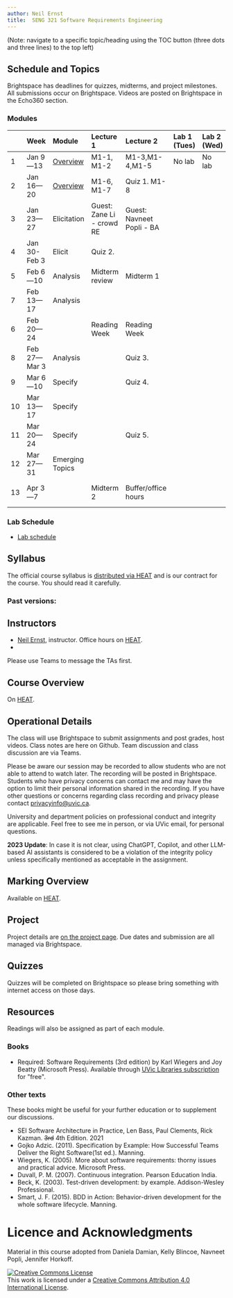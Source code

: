 ```yaml
---
author: Neil Ernst
title:  SENG 321 Software Requirements Engineering
---
```


(Note: navigate to a specific topic/heading using the TOC button (three dots and three lines) to the top left)

## Schedule and Topics

Brightspace has deadlines for quizzes, midterms, and project milestones. All submissions occur on Brightspace. Videos are posted on Brightspace in the Echo360 section. 

### Modules
|     | Week         | Module          | Lecture 1                 | Lecture 2                 | Lab 1 (Tues) | Lab 2 (Wed) | Due       |
| :-- | :----------- | :-------------- | :------------------------ | :------------------------ | :----------- | :---------- | :-------- |
| 1   | Jan 9—13     | [Overview](modules/overview/README.md)       | M1-1, M1-2                | M1-3,M1-4,M1-5            | No lab       | No lab      | A0/A1     |
| 2   | Jan 16—20    | [Overview](modules/overview/README.md)          | M1-6, M1-7                | Quiz 1. M1-8              |              |             | A2 - idea |
| 3   | Jan 23—27    | Elicitation     | Guest: Zane Li - crowd RE | Guest: Navneet Popli - BA |              |             |           |
| 4   | Jan 30-Feb 3 | Elicit          | Quiz 2.                   |                           |              |             |           |
| 5   | Feb 6—10     | Analysis        | Midterm review            | Midterm 1                 |              |             | A2        |
| 7   | Feb 13—17    | Analysis        |                           |                           |              |             | A3        |
| 6   | Feb 20—24    |                 | Reading Week              | Reading Week              |              |             |           |
| 8   | Feb 27—Mar 3 | Analysis        |                           | Quiz 3.                   |              |             |           |
| 9   | Mar 6—10     | Specify         |                           | Quiz 4.                   |              |             |           |
| 10  | Mar 13—17    | Specify         |                           |                           |              |             | A4        |
| 11  | Mar 20—24    | Specify         |                           | Quiz 5.                   |              |             |           |
| 12  | Mar 27—31    | Emerging Topics |                           |                           |              |             |           |
| 13  | Apr 3—7      |                 | Midterm 2                 | Buffer/office hours       |              |             | A5 and A6 |

### Lab Schedule
* [Lab schedule](Lab%20Outline.md)

## Syllabus
The official course syllabus is [distributed via HEAT](https://heat.csc.uvic.ca/coview/outline/2023/Spring/SENG/321) and is our contract for the course. You should read it carefully. 


### Past versions:


## Instructors
* [Neil Ernst](http://neilernst.net), instructor. Office hours on [HEAT](https://heat.csc.uvic.ca/coview/outline/2023/Spring/SENG/321).
* 

Please use Teams to message the TAs first.

## Course Overview
On [HEAT](https://heat.csc.uvic.ca/coview/outline/2023/Spring/SENG/321).

## Operational Details

The class will use Brightspace to submit assignments and post grades, host videos. Class notes are here on Github. Team discussion and class discussion are via Teams.

Please be aware our session may be recorded to allow students who are not able to attend to watch later. The recording will be posted in Brightspace. Students who have privacy concerns can contact me and may have the option to limit their personal information shared in the recording. If you have other questions or concerns regarding class recording and privacy please contact privacyinfo@uvic.ca.

University and department policies on professional conduct and integrity are applicable. Feel free to see me in person, or via UVic email, for personal questions.

**2023 Update**: In case it is not clear, using ChatGPT, Copilot, and other LLM-based AI assistants is considered to be a violation of the integrity policy unless specifically mentioned as acceptable in the assignment. 

## Marking Overview

Available on [HEAT](https://heat.csc.uvic.ca/coview/outline/2023/Spring/SENG/321).

## Project
Project details are [on the project page](/project.md). Due dates and submission are all managed via Brightspace.

## Quizzes
Quizzes will be completed on Brightspace so please bring something with internet access on those days.

## Resources
Readings will also be assigned as part of each module. 

### Books
* Required: Software Requirements (3rd edition) by Karl Wiegers and Joy Beatty (Microsoft Press). Available through [UVic Libraries subscription](https://search.library.uvic.ca/permalink/01VIC_INST/1ohem39/cdi_safari_books_v2_9780735679658) for "free". 


### Other texts
These books might be useful for your further education or to supplement our discussions.

* SEI Software Architecture in Practice, Len Bass, Paul Clements, Rick Kazman. <s>3rd</s> 4th Edition. 2021
* Gojko Adzic. (2011). Specification by Example: How Successful Teams Deliver the Right Software(1st ed.). Manning.
* Wiegers, K. (2005). More about software requirements: thorny issues and practical advice. Microsoft Press.
* Duvall, P. M. (2007). Continuous integration. Pearson Education India.
* Beck, K. (2003). Test-driven development: by example. Addison-Wesley Professional.
* Smart, J. F. (2015). BDD in Action: Behavior-driven development for the whole software lifecycle. Manning.

# Licence and Acknowledgments
Material in this course adopted from Daniela Damian, Kelly Blincoe, Navneet Popli, Jennifer Horkoff.

<a rel="license" href="http://creativecommons.org/licenses/by/4.0/"><img alt="Creative Commons License" style="border-width:0" src="https://i.creativecommons.org/l/by/4.0/88x31.png" /></a><br />This work is licensed under a <a rel="license" href="http://creativecommons.org/licenses/by/4.0/">Creative Commons Attribution 4.0 International License</a>.
